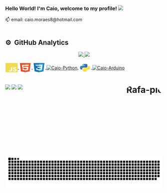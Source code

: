 <h3> Hello World! I'm Caio, welcome to my profile!
<img src = "https://github.com/seanprashad/slackmoji/blob/master/emoji/parrots/parrot-brazil.gif" width="30px" /> 
</h3>
📫 email: caio.moraes8@hotmail.com
<br><br>

## ⚙️ &nbsp;GitHub Analytics

  
<div align="center">
  <a href="https://github.com/cma4321">
  <img height="180em" src="https://github-readme-stats.vercel.app/api?username=cma4321&show_icons=true&theme=tokyonight&include_all_commits=true&count_private=true"/>
  <img height="180em" src="https://github-readme-stats.vercel.app/api/top-langs/?username=cma4321&layout=compact&langs_count=7&theme=tokyonight"/>
</div>
  
  <div style="display: inline_block"><br>
  <img align="center" alt="Caio-Js" height="30" width="40" src="https://raw.githubusercontent.com/devicons/devicon/master/icons/javascript/javascript-plain.svg">
  <img align="center" alt="Caio-HTML" height="30" width="40" src="https://raw.githubusercontent.com/devicons/devicon/master/icons/html5/html5-original.svg">
  <img align="center" alt="Caio-CSS" height="30" width="40" src="https://raw.githubusercontent.com/devicons/devicon/master/icons/css3/css3-original.svg">
  <img align="center" alt="Caio-Python" height="30" width="40" src="https://cdn.jsdelivr.net/gh/devicons/devicon/icons/c/c-original.svg" />
  <img align="center" alt="Caio-Python" height="30" width="40" src="https://raw.githubusercontent.com/devicons/devicon/master/icons/python/python-original.svg">
  <img align="center" alt="Caio-Arduino" height="30" width="40" src="https://cdn.jsdelivr.net/gh/devicons/devicon/icons/arduino/arduino-original.svg" />
    
  <h1>  <img align="right" alt="Rafa-pic" height="225" style="border-radius:50px;" 
             src='https://avataaars.io/?avatarStyle=Circle&topType=ShortHairShortWaved&accessoriesType=Prescription02&hairColor=BrownDark&facialHairType=BeardLight&facialHairColor=Brown&clotheType=Hoodie&clotheColor=Red&eyeType=Happy&eyebrowType=UpDown&mouthType=Smile&skinColor=Light'/> 
  </h1>
</div>
  
  ##
  
  <div> 
  <a href="https://instagram.com/caio.moraes8" target="_blank"><img src="https://img.shields.io/badge/-Instagram-%23E4405F?style=for-the-badge&logo=instagram&logoColor=white" target="_blank"></a>
  <a href = "mailto:caiomoraes164@gmail.com"><img src="https://img.shields.io/badge/-Gmail-%23333?style=for-the-badge&logo=gmail&logoColor=white" target="_blank"></a>
  <a href="https://www.linkedin.com/in/caiomoraes8/" target="_blank"><img src="https://img.shields.io/badge/-LinkedIn-%230077B5?style=for-the-badge&logo=linkedin&logoColor=white" target="_blank"></a> 
    
 ![Snake animation](https://raw.githubusercontent.com/salesp07/salesp07/output/github-contribution-grid-snake.svg)

